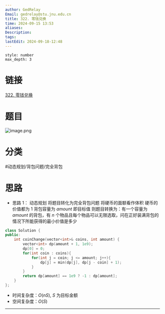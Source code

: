 ```yaml
---
author: GedRelay
Email: gedrelay@stu.jnu.edu.cn
title: 322. 零钱兑换
time: 2024-09-15 13:53
aliases: 
Description: 
tags: 
lastEdit: 2024-09-18-12:48
---
```


```toc
style: number
max_depth: 3
```

# 链接
[322. 零钱兑换](https://leetcode.cn/problems/coin-change/) 

# 题目
![image.png](https://ged-pic-bed.oss-cn-guangzhou.aliyuncs.com/img/202409151353357.png)


# 分类
#动态规划/背包问题/完全背包 

# 思路
- 思路 1：
动态规划
将题目转化为完全背包问题
将硬币的面额看作体积
硬币的价值都为 $1$ 
背包容量为 $amount$ 即目标值
则题目转换为：有一个容量为 $amount$ 的背包，有 $n$ 个物品且每个物品可以无限选取，问在正好装满背包的情况下所能获得的最小价值是多少



```cpp
class Solution {
public:
    int coinChange(vector<int>& coins, int amount) {
        vector<int> dp(amount + 1, 1e9);
        dp[0] = 0;
        for(int coin : coins){
            for(int j = coin; j <= amount; j++){
                dp[j] = min(dp[j], dp[j - coin] + 1);
            }
        }
        return dp[amount] == 1e9 ? -1 : dp[amount];
    }
};
```


- 时间复杂度：${O\left( nS \right)  }$, ${S }$ 为目标金额
- 空间复杂度：${O\left( S \right)  }$ 


---

